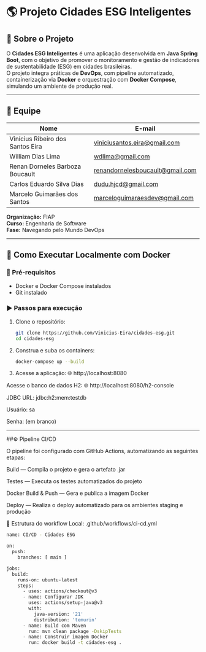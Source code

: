 # 🌎 Projeto Cidades ESG Inteligentes  

## 🧠 Sobre o Projeto  

O **Cidades ESG Inteligentes** é uma aplicação desenvolvida em **Java Spring Boot**, com o objetivo de promover o monitoramento e gestão de indicadores de sustentabilidade (ESG) em cidades brasileiras.  
O projeto integra práticas de **DevOps**, com pipeline automatizado, containerização via **Docker** e orquestração com **Docker Compose**, simulando um ambiente de produção real.

---

## 👥 Equipe  

| Nome | E-mail |
|------|--------|
| Vinícius Ribeiro dos Santos Eira | viniciusantos.eira@gmail.com |
| William Dias Lima | wdlima@gmail.com |
| Renan Dorneles Barboza Boucault | renandornelesboucault@gmail.com |
| Carlos Eduardo Silva Dias | dudu.hjcd@gmail.com |
| Marcelo Guimarães dos Santos | marceloguimaraesdev@gmail.com |

**Organização:** FIAP  
**Curso:** Engenharia de Software  
**Fase:** Navegando pelo Mundo DevOps  

---

## 🐳 Como Executar Localmente com Docker  

### 🔧 Pré-requisitos  
- Docker e Docker Compose instalados  
- Git instalado  

### ▶️ Passos para execução  

1. Clone o repositório:
   ```bash
   git clone https://github.com/Vinicius-Eira/cidades-esg.git
   cd cidades-esg

2. Construa e suba os containers:
   ```bash
   docker-compose up --build

3. Acesse a aplicação:
🌐 http://localhost:8080

Acesse o banco de dados H2:
🌐 http://localhost:8080/h2-console

JDBC URL: jdbc:h2:mem:testdb

Usuário: sa

Senha: (em branco)

_________________________________

##⚙️ Pipeline CI/CD

O pipeline foi configurado com GitHub Actions, automatizando as seguintes etapas:

Build — Compila o projeto e gera o artefato .jar

Testes — Executa os testes automatizados do projeto

Docker Build & Push — Gera e publica a imagem Docker

Deploy — Realiza o deploy automatizado para os ambientes staging e produção

🧩 Estrutura do workflow
Local: .github/workflows/ci-cd.yml
```bash
name: CI/CD - Cidades ESG

on:
  push:
    branches: [ main ]

jobs:
  build:
    runs-on: ubuntu-latest
    steps:
      - uses: actions/checkout@v3
      - name: Configurar JDK
        uses: actions/setup-java@v3
        with:
          java-version: '21'
          distribution: 'temurin'
      - name: Build com Maven
        run: mvn clean package -DskipTests
      - name: Construir imagem Docker
        run: docker build -t cidades-esg .


